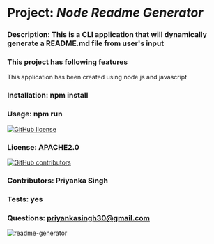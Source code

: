 
  # Project: ***Node Readme Generator***
  ### Description: This is a CLI application that will dynamically generate a README.md file from user's input

  ### This project has following features
  This application has been created using node.js and javascript
   
 
  ### Installation: npm install

  ### Usage: npm run

  [![GitHub license](https://img.shields.io/badge/License-APACHE2.0-blue.svg)](https://github.com/singhpri30/node-readme-generator)
  ### License: APACHE2.0

  [![GitHub contributors](https://img.shields.io/github/contributors/singhpri30/Good-Readme-Generator)](https://github.com/singhpri30/Good-Readme-Generator/graphs/contributors/) 

  ### Contributors: Priyanka Singh

  ### Tests: yes

  ### Questions: priyankasingh30@gmail.com
  
  ![readme-generator](https://user-images.githubusercontent.com/60719350/83343953-eb211d00-a2ce-11ea-9025-4ae3a3e6a120.gif)
  
  
